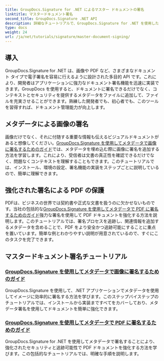 ```yaml
---
title: GroupDocs.Signature for .NET によるマスター ドキュメントの署名
linktitle: マスタードキュメント署名
second_title: GroupDocs.Signature .NET API
description: 詳細なチュートリアルで、GroupDocs.Signature for .NET を使用したドキュメント署名をマスターします。メタデータを使用して画像や PDF に簡単に署名します。
type: docs
weight: 24
url: /ja/net/tutorials/signature/master-document-signing/
---
```

## 導入

GroupDocs.Signature for .NET は、画像や PDF など、さまざまなドキュメント タイプで電子署名を容易に行えるように設計された多目的 API です。これにより、開発者はアプリケーションに強力なドキュメント署名機能を迅速に実装できます。GroupDocs を使用すると、ドキュメントに署名できるだけでなく、コンテキストとセキュリティを提供するメタデータをファイルに追加して、ファイルを充実させることができます。熟練した開発者でも、初心者でも、このツールを習得すれば、ドキュメント管理能力が向上します。

## メタデータによる画像の署名  
画像だけでなく、それに付随する重要な情報も伝えるビジュアルドキュメントがあると想像してください。[GroupDocs.Signature を使用してメタデータで画像に署名するためのガイド](./signing-images-with-metadata/)では、メタデータを埋め込む際に画像に署名を追加する方法を学習します。これにより、受信者は文書の真正性を確認できるだけでなく、問題なくコンテキストを理解することもできます。このチュートリアルでは、インストール、環境の設定、署名機能の実装をステップごとに説明しているので、簡単に理解できます。

## 強化された署名による PDF の保護  
PDFは、ビジネスの世界では契約書や正式な文書を扱うのに欠かせないものです。当社の包括的な[GroupDocs.Signature を使用してメタデータで PDF に署名するためのガイド](./signing-pdf-with-metadata/)強力な署名を使用して PDF ドキュメントを強化する方法を説明します。このチュートリアルでは、署名プロセスを追跡し、関連情報を追加するメタデータを含めることで、PDF をより安全かつ追跡可能にすることに重点を置いています。簡単な例とわかりやすい説明が用意されているので、すぐにこのタスクを完了できます。

## マスタードキュメント署名チュートリアル
### [GroupDocs.Signature を使用してメタデータで画像に署名するためのガイド](./signing-images-with-metadata/)
GroupDocs.Signature を使用して、.NET アプリケーションでメタデータを使用してイメージに効率的に署名する方法を学びます。このステップバイステップのチュートリアルでは、インストールから実装まですべてをカバーしており、メタデータ署名を使用してドキュメントを簡単に強化できます。
### [GroupDocs.Signature を使用してメタデータで PDF に署名するためのガイド](./signing-pdf-with-metadata/)
GroupDocs.Signature for .NET を使用してメタデータで署名することにより、強化されたセキュリティと追跡可能性で PDF ドキュメントを強化する方法を学びます。この包括的なチュートリアルでは、明確な手順を説明します。
